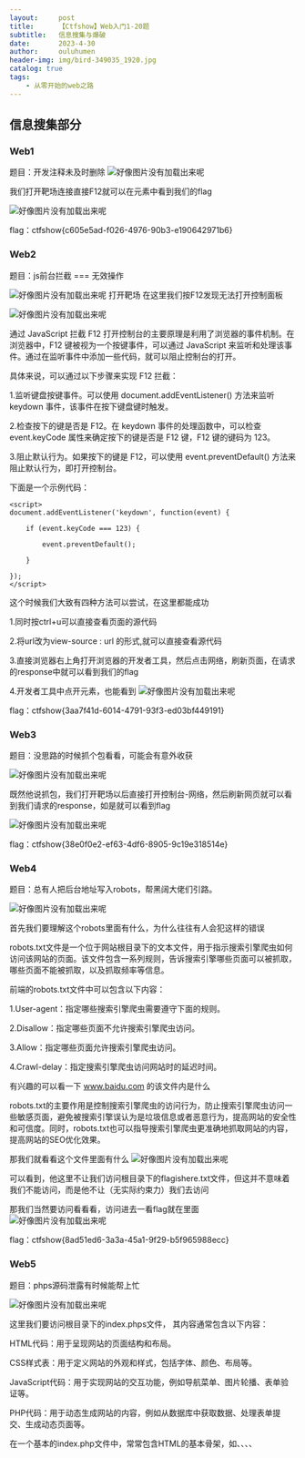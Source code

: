 ```yaml
---
layout:     post   				    
title:      【Ctfshow】Web入门1-20题		
subtitle:   信息搜集与爆破
date:       2023-4-30 				
author:     ouluhumen 						
header-img: img/bird-349035_1920.jpg 	
catalog: true 						
tags:								
    - 从零开始的web之路
---
```


## 信息搜集部分
### Web1
题目：开发注释未及时删除
![好像图片没有加载出来呢](/img/ctfshow/web/web1-1.png)

我们打开靶场连接直接F12就可以在元素中看到我们的flag

![好像图片没有加载出来呢](/img/ctfshow/web/web1-2.png)

flag：ctfshow{c605e5ad-f026-4976-90b3-e190642971b6}

### Web2
题目：js前台拦截 === 无效操作

![好像图片没有加载出来呢](/img/ctfshow/web/web2-1.png)
打开靶场
在这里我们按F12发现无法打开控制面板

![好像图片没有加载出来呢](/img/ctfshow/web/web2-2.png)

通过 JavaScript 拦截 F12 打开控制台的主要原理是利用了浏览器的事件机制。在浏览器中，F12 键被视为一个按键事件，可以通过 JavaScript 来监听和处理该事件。通过在监听事件中添加一些代码，就可以阻止控制台的打开。

具体来说，可以通过以下步骤来实现 F12 拦截：

1.监听键盘按键事件。可以使用 document.addEventListener() 方法来监听 keydown 事件，该事件在按下键盘键时触发。

2.检查按下的键是否是 F12。在 keydown 事件的处理函数中，可以检查 event.keyCode 属性来确定按下的键是否是 F12 键，F12 键的键码为 123。

3.阻止默认行为。如果按下的键是 F12，可以使用 event.preventDefault() 方法来阻止默认行为，即打开控制台。

下面是一个示例代码：
```
<script>
document.addEventListener('keydown', function(event) {
    
    if (event.keyCode === 123) {
      
        event.preventDefault();
    
    }
  
});
</script>
```
这个时候我们大致有四种方法可以尝试，在这里都能成功

1.同时按ctrl+u可以直接查看页面的源代码

2.将url改为view-source : url 的形式,就可以直接查看源代码

3.直接浏览器右上角打开浏览器的开发者工具，然后点击网络，刷新页面，在请求的response中就可以看到我们的flag

4.开发者工具中点开元素，也能看到
![好像图片没有加载出来呢](/img/ctfshow/web/web2-3.png)

flag：ctfshow{3aa7f41d-6014-4791-93f3-ed03bf449191}

### Web3
题目：没思路的时候抓个包看看，可能会有意外收获

![好像图片没有加载出来呢](/img/ctfshow/web/web3-1.png)

既然他说抓包，我们打开靶场以后直接打开控制台-网络，然后刷新网页就可以看到我们请求的response，如是就可以看到flag

![好像图片没有加载出来呢](/img/ctfshow/web/web3-2.png)

flag：ctfshow{38e0f0e2-ef63-4df6-8905-9c19e318514e}

### Web4
题目：总有人把后台地址写入robots，帮黑阔大佬们引路。

![好像图片没有加载出来呢](/img/ctfshow/web/web4-1.png)

首先我们要理解这个robots里面有什么，为什么往往有人会犯这样的错误

robots.txt文件是一个位于网站根目录下的文本文件，用于指示搜索引擎爬虫如何访问该网站的页面。该文件包含一系列规则，告诉搜索引擎哪些页面可以被抓取，哪些页面不能被抓取，以及抓取频率等信息。

前端的robots.txt文件中可以包含以下内容：

1.User-agent：指定哪些搜索引擎爬虫需要遵守下面的规则。

2.Disallow：指定哪些页面不允许搜索引擎爬虫访问。

3.Allow：指定哪些页面允许搜索引擎爬虫访问。

4.Crawl-delay：指定搜索引擎爬虫访问网站时的延迟时间。


有兴趣的可以看一下 www.baidu.com 的该文件内是什么

robots.txt的主要作用是控制搜索引擎爬虫的访问行为，防止搜索引擎爬虫访问一些敏感页面，避免被搜索引擎误认为是垃圾信息或者恶意行为，提高网站的安全性和可信度。同时，robots.txt也可以指导搜索引擎爬虫更准确地抓取网站的内容，提高网站的SEO优化效果。


那我们就看看这个文件里面有什么
![好像图片没有加载出来呢](/img/ctfshow/web/web4-2.png)

可以看到，他这里不让我们访问根目录下的flagishere.txt文件，但这并不意味着我们不能访问，而是他不让（无实际约束力）我们去访问

那我们当然要访问看看看，访问进去一看flag就在里面
![好像图片没有加载出来呢](/img/ctfshow/web/web4-3.png)

flag：ctfshow{8ad51ed6-3a3a-45a1-9f29-b5f965988ecc}

### Web5
题目：phps源码泄露有时候能帮上忙

![好像图片没有加载出来呢](/img/ctfshow/web/web5-1.png)

这里我们要访问根目录下的index.phps文件，
其内容通常包含以下内容：

HTML代码：用于呈现网站的页面结构和布局。

CSS样式表：用于定义网站的外观和样式，包括字体、颜色、布局等。

JavaScript代码：用于实现网站的交互功能，例如导航菜单、图片轮播、表单验证等。

PHP代码：用于动态生成网站的内容，例如从数据库中获取数据、处理表单提交、生成动态页面等。

在一个基本的index.php文件中，常常包含HTML的基本骨架，如<!DOCTYPE html>、<html>、<head>、<meta>、<title>等标签，以及<body>标签中的具体内容，如网站的导航栏、内容区域、页脚等。

而这些源码的泄露就会使得其漏洞变得更加明显变得易于被攻击，我们访问该文件，浏览器就会自动帮我们下载
![好像图片没有加载出来呢](/img/ctfshow/web/web5-2.png)
    
接下来我们使用notepad将其打开
    
![好像图片没有加载出来呢](/img/ctfshow/web/web5-3.png)

发现了flag
    
flag：ctfshow{3f3ac0a2-acc6-4908-8663-39eb7a1cf708}

    
### Web6
题目：解压源码到当前目录，测试正常，收工

![好像图片没有加载出来呢](/img/ctfshow/web/web6-1.png)
    
我们可以猜测为解压后压缩包未删除，而我们之前所打开的文件其实都是www目录下的，所以我们可以猜测该压缩包就是其他服务器的www目录的压缩包。

![好像图片没有加载出来呢](/img/ctfshow/web/web6-2.png)
    
尝试输入 www.zip ，发现成功下载
    
![好像图片没有加载出来呢](/img/ctfshow/web/web6-3.png)
    
发现其存在文件名为fl000g.txt ，打开发现说明这里面存的就是flag

![好像图片没有加载出来呢](/img/ctfshow/web/web6-4.png)
    
于是我们在该靶场打开他的fl000g.txt文件，发现了flag

![好像图片没有加载出来呢](/img/ctfshow/web/web6-5.png)

不过为什么这里的fl000g.txt直接打开，里面的flag不对呢？因为这是之前服务器的fl000g.txt中的内容，该靶场在进行自己的构建时会将其更改，这才是这个靶场的flag，压缩包中的是之前服务器的flag
    
flag：ctfshow{9f8bf6c5-f686-4521-b76e-0b8f5cd6f35d}

### Web7
题目：版本控制很重要，但不要部署到生产环境更重要。
  
![好像图片没有加载出来呢](/img/ctfshow/web/web7-1.png)
  
看到版本控制那就想到.git,由于在linux中.xxx为隐藏文件，开发者可能并没有注意到
  
 什么是.git?
  .git是一个版本控制系统Git所使用的目录，包含了Git用于跟踪和管理项目版本的所有信息。.git目录通常存在于Git仓库的根目录下，是一个隐藏目录，因此在文件系统中默认不可见。

.git目录中包含了以下主要内容：

  HEAD文件：指向当前所在的分支或提交。

  config文件：存储了Git仓库的配置信息，例如用户名、邮箱、远程仓库等。

  hooks目录：包含了Git钩子脚本，用于在特定的Git操作时触发自定义脚本。

  objects目录：存储了Git仓库中所有的对象，包括提交、分支、标签等。

  refs目录：包含了所有的引用，例如分支、标签等。

  index文件：存储了当前工作目录中所有文件的状态信息，包括文件名、文件状态、文件指针等。

  logs目录：存储了Git仓库中所有引用的更新日志，用于记录所有提交和分支的变更历史。
  
![好像图片没有加载出来呢](/img/ctfshow/web/web7-2.png)
  

flag：ctfshow{6997a913-1a10-4dbc-9898-f785fbbfb15d}
    
### web8
题目：版本控制很重要，但不要部署到生产环境更重要。
    
![好像图片没有加载出来呢](/img/ctfshow/web/web8-1.png)
    
这个题和上面差不多，看的是.svn
    
.svn是Subversion版本控制系统（SVN）的元数据目录，用于存储SVN管理的项目的版本信息。在SVN中，每个文件和目录都有一个对应的.svn目录，其中包含了该文件或目录的版本历史、元数据信息和其他管理信息。

.svn目录通常包含以下文件和目录：

entries：此文件记录了当前目录和其子目录中每个文件和目录的元数据信息，包括文件名、类型、版本号等。

format：此文件记录了.svn目录的格式版本号。

wc.db：此文件是一个SQLite数据库，存储了SVN管理的项目的版本历史和其他元数据信息。

pristine目录：此目录存储了SVN管理的项目的每个文件的原始版本，用于支持SVN的版本比较和合并操作。

tmp目录：此目录存储了SVN的临时文件和缓存文件。

SVN是一种集中式版本控制系统，与Git等分布式版本控制系统不同，SVN使用一个中央仓库来存储整个项目的版本历史，每个开发者从中央仓库中获取代码，并将自己的修改提交回中央仓库。因此，SVN需要.svn目录来存储项目的版本信息和元数据，以便支持版本控制和协作开发。

 
![好像图片没有加载出来呢](/img/ctfshow/web/web8-2.png)
    
flag：ctfshow{d569267e-6064-47a5-848d-a947592a6bef}

### Web9
题目：发现网页有个错别字？赶紧在生产环境vim改下，不好，死机了   
    
![好像图片没有加载出来呢](/img/ctfshow/web/web9-1.png)

本漏洞为vim泄露，当我们使用vim修改文件，而vim在此时非正常关闭，就会生成一个以.swp结尾的临时文件，为当时的修改状态，我们只需要打开它就可以看到里面的内容       
    
打开目录下的/index.php.swp,下载了文件

![好像图片没有加载出来呢](/img/ctfshow/web/web9-2.png)

然后用notepad打开，得到了flag 
 
![好像图片没有加载出来呢](/img/ctfshow/web/web9-3.png)
      
flag：ctfshow{79dc9443-0a1b-4acd-95ec-ec9ee63bd719}

    
### Web10
题目：cookie 只是一块饼干，不能存放任何隐私数据
    
![好像图片没有加载出来呢](/img/ctfshow/web/web10-1.png)
    
这个简单，看个请求响应里的cookie就可以了
    
![好像图片没有加载出来呢](/img/ctfshow/web/web10-2.png)  
    
flag：ctfshow{a4a6a63a-3310-451f-ab16-56e1fc5d3d14}

### Web11
题目：域名其实也可以隐藏信息，比如flag.ctfshow.com 就隐藏了一条信息
    
在这个网站查一下就好
![好像图片没有加载出来呢](/img/ctfshow/web/web11-1.png)
    
flag：flag{just_seesee}

### Web12
题目：有时候网站上的公开信息，就是管理员常用密码
	
进入靶场往下看看到个电话号码
![好像图片没有加载出来呢](/img/ctfshow/web/web12-1.png)
	
那就在url后输入/admin进入登录界面尝试以此作为密码登录

![好像图片没有加载出来呢](/img/ctfshow/web/web12-2.png)

成功获得flag
	
![好像图片没有加载出来呢](/img/ctfshow/web/web12-3.png)
	
flag：ctfshow{0b459f50-7b98-41b7-8152-c57ca99a5669}
	
### Web13
题目：技术文档里面不要出现敏感信息，部署到生产环境后及时修改默认密码
	
既然是文档那我们就进去找文档，点来点去发现也没什么可点的地方，看到下面这一列中只有document的首字母为小写且存在链接，点击
	
![好像图片没有加载出来呢](/img/ctfshow/web/web13-1.png)
	
发现找到了技术文档，打开后看到了账号密码，以此同web12进行登录即可得到flag，注意登录路径也在下面写到了，里面的your-domain是你的路径的意思，填你的靶场路径即可

![好像图片没有加载出来呢](/img/ctfshow/web/web13-2.png)
	
flag：ctfshow{7b2da28a-fefd-43a1-b7a2-743235a74b31}

### Web14
题目：有时候源码里面就能不经意间泄露重要(editor)的信息,默认配置害死人
	
进去以后直接看源代码，找到了题目提示的editor，
	
![好像图片没有加载出来呢](/img/ctfshow/web/web14-1.png)

我们访问这个editor的路径看一下，是一个编辑器，我们选这个附件，会看到里面有个文件空间，当目录不存在时他会遍历所有的内容，我们在里面翻找找到了如图可疑地址（因为他文件夹的名字叫nothinghere）

![好像图片没有加载出来呢](/img/ctfshow/web/web14-2.png)
	
打开这一文件，发现我们就得到了这个flag了
	
![好像图片没有加载出来呢](/img/ctfshow/web/web14-3.png)
	
flag：ctfshow{a0319649-bb5f-4c0e-8ec9-db14d2da563b}

### Web15
题目：公开的信息比如邮箱，可能造成信息泄露，产生严重后果
	
![好像图片没有加载出来呢](/img/ctfshow/web/web15-1.png)
	
我们进入登录界面发现可以通过忘记密码来找回密码，密保问题是他的所在城市，这时候我们又看到题目提示为邮箱
	
![好像图片没有加载出来呢](/img/ctfshow/web/web15-2.png)
	
返回网页往下拉到底发现存在一个qq邮箱，尝试搜索该qq号发现了他的地址为西安，尝试提交发现结果正确，然后正常登录即可拿到flag
	
flag：ctfshow{8b14d4cb-e616-4c4a-a89c-587dff2ba764}
	
### Web16
题目：对于测试用的探针，使用完毕后要及时删除，可能会造成信息泄露
	
![好像图片没有加载出来呢](/img/ctfshow/web/web16-1.png)
	
我们打开tz.php就可以看到他用的探针

探针的主要用途是帮助开发人员了解服务器的配置和运行环境，以便他们能够更好地调试和优化应用程序。探针可以提供有关 PHP 版本、扩展模块、配置选项、请求信息、环境变量等信息。

然后点击phpinfo就可以打开
	
phpinfo 函数会生成一个包含了 PHP 配置信息的 HTML 页面，其中包含了 PHP 版本、编译选项、加载的扩展模块、环境变量、请求信息等等。通过查看 phpinfo 页面，你可以了解 PHP 的配置和运行环境的详细信息，帮助你诊断和解决 PHP 应用程序的问题。

在里面我们可以找到我们的flag
	
![好像图片没有加载出来呢](/img/ctfshow/web/web16-2.png)
	
flag：ctfshow{e9152fe5-82a2-46b4-887b-139f924eebcb}

### Web17
题目：备份的sql文件会泄露敏感信息
	
![好像图片没有加载出来呢](/img/ctfshow/web/web17-1.png)
	
打开backup.sql，这里是存备份文件的地方，用notepad打开就可以看到我们的flag	

![好像图片没有加载出来呢](/img/ctfshow/web/web17-2.png)
	
flag：ctfshow{f9a8b285-1269-4a05-874d-2d98e3ff720e}
	
### Web18
题目：不要着急，休息，休息一会儿，玩101分给你flag

打到101分即可
	
![好像图片没有加载出来呢](/img/ctfshow/web/web18-1.png)
	
看看源代码
	
![好像图片没有加载出来呢](/img/ctfshow/web/web18-2.png)
	
看到一个js文件，进去看看，发现当得分超过100时会弹出这样的Unicode编码
	
![好像图片没有加载出来呢](/img/ctfshow/web/web18-3.png)
	
直接控制台alert即可得出flag在110.php，打开即可获得flag
	
flag：ctfshow{cbfc442a-23dd-40a0-9f17-124a1d5ce880}
	
### Web19
题目：密钥什么的，就不要放在前端了

![好像图片没有加载出来呢](/img/ctfshow/web/web19-1.png)
	
我们看看源代码可以看到这里有aes加密，我们利用他给的信息进行aes解码即可
	
![好像图片没有加载出来呢](/img/ctfshow/web/web19-2.png)
	
flag：ctfshow{f0b45fb4-e3b4-4601-aa11-f0e327afdf23}
	
### Web20
题目：mdb文件是早期asp+access构架的数据库文件，文件泄露相当于数据库被脱裤了。	
	
由于是access数据库
	
url路径添加/db/db.mdb下载文件通过txt打开或者通过EasyAccess.exe打开搜索flag即可
	
flag：flag{ctfshow_old_database}
